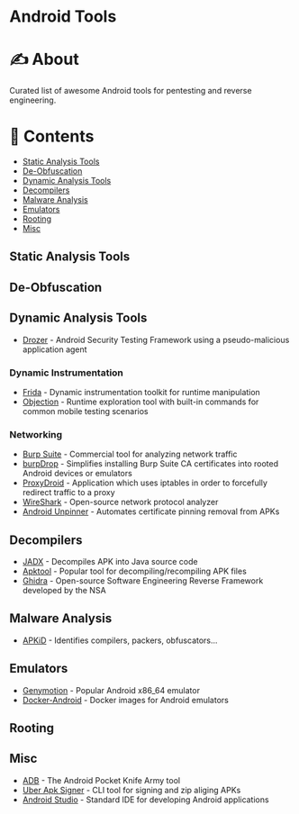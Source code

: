 # Android Tools

# ✍️ About

Curated list of awesome Android tools for pentesting and reverse engineering.

# 📝 Contents
- [Static Analysis Tools](#static-analysis-tools)
- [De-Obfuscation](#de-obfuscation)
- [Dynamic Analysis Tools](#dynamic-analysis-tools)
- [Decompilers](#decompilers)
- [Malware Analysis](#malware-analysis)
- [Emulators](#emulators)
- [Rooting](#rooting)
- [Misc](#misc)

## Static Analysis Tools

## De-Obfuscation

## Dynamic Analysis Tools
- [Drozer](./tools/drozer.md) - Android Security Testing Framework using a pseudo-malicious application agent

### Dynamic Instrumentation
- [Frida](./tools/frida.md) - Dynamic instrumentation toolkit for runtime manipulation
- [Objection](../common/tools/objection.md) - Runtime exploration tool with built-in commands for common mobile testing scenarios

### Networking
- [Burp Suite](../common/tools/burp-suite.md) - Commercial tool for analyzing network traffic
- [burpDrop](./tools/burpDrop.md) - Simplifies installing Burp Suite CA certificates into rooted Android devices or emulators
- [ProxyDroid](./tools/ProxyDroid.md) - Application which uses iptables in order to forcefully redirect traffic to a proxy
- [WireShark](../common/tools/WireShark.md) - Open-source network protocol analyzer
- [Android Unpinner](https://github.com/mitmproxy/android-unpinner) - Automates certificate pinning removal from APKs

## Decompilers
- [JADX](./tools/JADX.md) - Decompiles APK into Java source code
- [Apktool](./tools/apktool.md) - Popular tool for decompiling/recompiling APK files
- [Ghidra](./tools/ghidra.md) - Open-source Software Engineering Reverse Framework developed by the NSA

## Malware Analysis
- [APKiD](./tools/APKiD.md) - Identifies compilers, packers, obfuscators...

## Emulators
- [Genymotion](./tools/Genymotion.md) - Popular Android x86_64 emulator
- [Docker-Android](./tools/docker-android.md) - Docker images for Android emulators

## Rooting

## Misc
- [ADB](./tools/ADB.md) - The Android Pocket Knife Army tool
- [Uber Apk Signer](./tools/uber-apk-signer.md) - CLI tool for signing and zip aliging APKs
- [Android Studio](./tools/AndroidStudio.md) - Standard IDE for developing Android applications